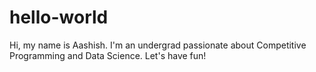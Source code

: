 # hello-world

Hi, my name is Aashish. I'm an undergrad passionate about Competitive Programming and Data Science.
Let's have fun!
